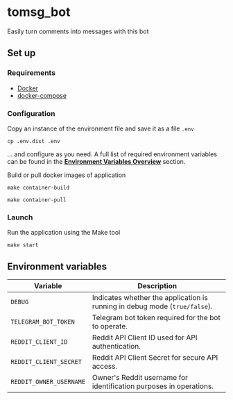 # tomsg_bot
Easily turn comments into messages with this bot

## Set up
### Requirements
- [Docker](https://docs.docker.com/engine/install/)
- [docker-compose](https://docs.docker.com/compose/gettingstarted/)

### Configuration
Copy an instance of the environment file and save it as a file `.env`
```shell
cp .env.dist .env
```
... and configure as you need. A full list of required environment variables can be found in the **[Environment Variables Overview](#environment-variables)** section.

Build or pull docker images of application
```shell
make container-build
```
```shell
make container-pull
```

### Launch
Run the application using the Make tool
```shell
make start
```

## Environment variables

| **Variable**            | **Description**                                                            |
|-------------------------|----------------------------------------------------------------------------|
| `DEBUG`                 | Indicates whether the application is running in debug mode (`true/false`). |
| `TELEGRAM_BOT_TOKEN`    | Telegram bot token required for the bot to operate.                        |
| `REDDIT_CLIENT_ID`      | Reddit API Client ID used for API authentication.                          |
| `REDDIT_CLIENT_SECRET`  | Reddit API Client Secret for secure API access.                            |
| `REDDIT_OWNER_USERNAME` | Owner's Reddit username for identification purposes in operations.         |
